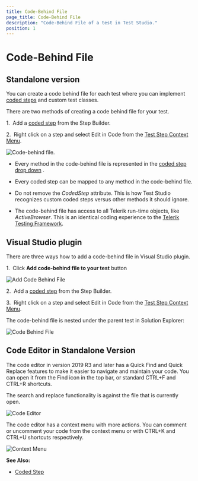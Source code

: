 ```yaml
---
title: Code-Behind File
page_title: Code-Behind File
description: "Code-Behind File of a test in Test Studio."
position: 1
---
```

# Code-Behind File #

## Standalone version ##

You can create a code behind file for each test where you can implement <a href="/features/coded-steps/coded-step" target="_blank">coded steps</a> and custom test classes.

There are two methods of creating a code behind file for your test.

1.&nbsp;  Add a <a href="/features/coded-steps/coded-step" target="_blank">coded step</a> from the Step Builder.

2.&nbsp; Right click on a step and select Edit in Code from the <a href="/features/test-maintenance/test-step-context-menu" target="_blank">Test Step Context Menu</a>.

![Code-behind file][1].

* Every method in the code-behind file is represented in the <a href="/features/coded-steps/coded-step" target="_blank">coded step drop down</a> .

* Every coded step can be mapped to any method in the code-behind file. 

* Do not remove the *CodedStep* attribute. This is how Test Studio recognizes custom coded steps versus other methods it should ignore.

* The code-behind file has access to all Telerik run-time objects, like *ActiveBrowser*. This is an identical coding experience to the <a href="/testing-framework/getting-started" target="_blank">Telerik Testing Framework</a>.

## Visual Studio plugin ##

There are three ways how to add a code-behind file in Visual Studio plugin.

1.&nbsp; Click **Add code-behind file to your test** button

![Add Code Behind File][3]

2.&nbsp; Add a <a href="/features/coded-steps/coded-step" target="_blank">coded step</a> from the Step Builder.

3.&nbsp; Right click on a step and select Edit in Code from the <a href="/features/test-maintenance/test-step-context-menu" target="_blank">Test Step Context Menu</a>.

The code-behind file is nested under the parent test in Solution Explorer:

![Code Behind File][4]

## Code Editor in Standalone Version ##

The code editor in version 2019 R3 and later has a Quick Find and Quick Replace features to make it easier to navigate and maintain your code. You can open it from the Find icon in the top bar, or standard CTRL+F and CTRL+R shortcuts. 

The search and replace functionality is against the file that is currently open.

![Code Editor][5]

The code editor has a context menu with more actions. You can comment or uncomment your code from the context menu or with CTRL+K and CTRL+U shortcuts respectively.

![Context Menu][6]

**See Also:**

*	<a href="/features/coded-steps/coded-step" target="_blank">Coded Step</a>

[1]: /img/features/coded-steps/code-behind-file/fig1.png
[2]: /img/advanced-topics/coded-steps/code-behind-file/fig2.png
[3]: /img/advanced-topics/coded-steps/code-behind-file/fig3.png
[4]: /img/features/coded-steps/code-behind-file/fig4.png
[5]: /img/features/coded-steps/code-behind-file/fig5.png
[6]: /img/features/coded-steps/code-behind-file/fig6.png